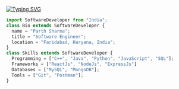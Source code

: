 [![Typing SVG](https://readme-typing-svg.herokuapp.com/?size=30&color=F7C59F&center=true&vCenter=true&lines=Hi%20%F0%9F%91%8B%F0%9F%8F%BB,%20I%27m%20Parth+Sharma+;Software+Developer)](https://git.io/typing-svg)

```js
import SoftwareDeveloper from "India";
class Bio extends SoftwareDeveloper {
  name = "Parth Sharma";
  title = "Software Engineer";
  location = "Faridabad, Haryana, India";
}
class Skills extends SoftwareDeveloper {
  Programming = ["C++", "Java", "Python", "JavaScript", "SQL"];
  Frameworks = ["ReactJs", "NodeJs", "ExpressJs"]
  Databases = ["MySQL", "MongoDB"];
  Tools = ["Git", "Postman"];
}
```

